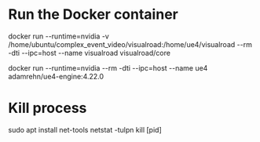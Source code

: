 # Run the Docker container
docker run --runtime=nvidia -v /home/ubuntu/complex_event_video/visualroad:/home/ue4/visualroad --rm -dti --ipc=host --name visualroad visualroad/core

docker run --runtime=nvidia --rm -dti --ipc=host --name ue4 adamrehn/ue4-engine:4.22.0

# Kill process
sudo apt install net-tools
netstat -tulpn
kill [pid]